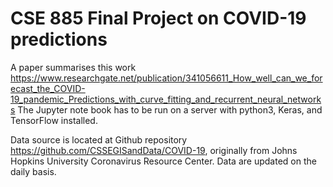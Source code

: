 # CSE 885 Final Project on COVID-19 predictions

A paper summarises this work https://www.researchgate.net/publication/341056611_How_well_can_we_forecast_the_COVID-19_pandemic_Predictions_with_curve_fitting_and_recurrent_neural_networks
The Jupyter note book has to be run on a server with python3, Keras, and TensorFlow installed.

Data source is located at Github repository https://github.com/CSSEGISandData/COVID-19, originally from Johns Hopkins University Coronavirus Resource Center. Data are updated on the daily basis.
